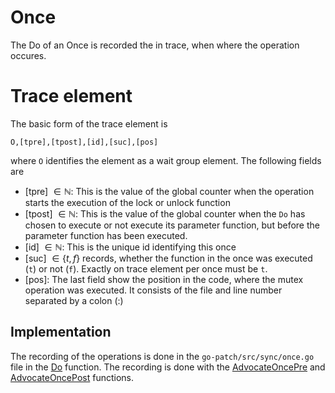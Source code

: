 # Once

The Do of an Once is recorded the in trace, when where the operation occures.

# Trace element

The basic form of the trace element is

```
O,[tpre],[tpost],[id],[suc],[pos]
```

where `O` identifies the element as a wait group element. The following
fields are

- [tpre] $\in\mathbb N$: This is the value of the global counter when the operation starts
  the execution of the lock or unlock function
- [tpost] $\in\mathbb N$: This is the value of the global counter when the `Do`
  has chosen to execute or not execute its parameter function, but before the
  parameter function has been executed.
- [id] $\in\mathbb N$: This is the unique id identifying this once
- [suc] $\in \{t, f\}$ records, whether the function in the once was
  executed (`t`) or not (`f`). Exactly on trace element per once must be `t`.
- [pos]: The last field show the position in the code, where the mutex operation
  was executed. It consists of the file and line number separated by a colon (:)

## Implementation

The recording of the operations is done in the `go-patch/src/sync/once.go` file in the [Do](../../go-patch/src/sync/once.go#L60) function. The recording is done with the [AdvocateOncePre](../../go-patch/src/runtime/advocate_trace_once.go#32) and [AdvocateOncePost](../../go-patch/src/runtime/advocate_trace_once.go#61) functions.
